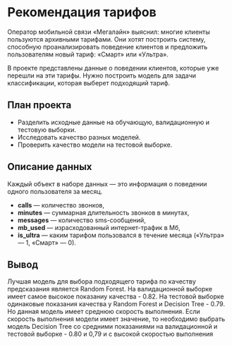 # Рекомендация тарифов
Оператор мобильной связи «Мегалайн» выяснил: многие клиенты пользуются архивными тарифами. Они хотят построить систему, способную проанализировать поведение клиентов и предложить пользователям новый тариф: «Смарт» или «Ультра».

В проекте представлены данные о поведении клиентов, которые уже перешли на эти тарифы. Нужно построить модель для задачи классификации, которая выберет подходящий тариф.

## План проекта

- Разделить исходные данные на обучающую, валидационную и тестовую выборки.
- Исследовать качество разных моделей.
- Проверить качество модели на тестовой выборке.

## Описание данных

Каждый объект в наборе данных — это информация о поведении одного пользователя за месяц.

- **сalls** — количество звонков,
- **minutes** — суммарная длительность звонков в минутах,
- **messages** — количество sms-сообщений,
- **mb_used** — израсходованный интернет-трафик в Мб,
- **is_ultra** — каким тарифом пользовался в течение месяца («Ультра» — 1, «Смарт» — 0).

## Вывод

Лучшая модель для выбора подходящего тарифа по качеству предсказания является Random Forest. На валидационной выборке имеет самое высокое показаниу качества - 0.82. На тестовой выборке одинаковые показания качества у Random Forest и Decision Tree - 0.79. Но данная модель имеет среднюю скорость выполнения. Если скорость выполнения модели имеет значение, то необходимо выбрать модель Decision Tree со средними показаниями на валидационной и тестовой выборке - 0.80 и 0,79 и с высокой скоростью выполнения
